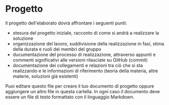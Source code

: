 # Progetto

Il progetto dell'elaborato dovrà affrontare i seguenti punti:
- stesura del progetto iniziale, racconto di come si andrà a realizzare la soluzione
- organizzazione del lavoro, suddivisione della realizzazione in fasi, stima della durata e ruoli dei membri del gruppo
- ducumentazione del processo di realizzazione, attraverso appunti e commenti significativi alle versioni rilasciate su GitHub (commit)
- documentazione dei collegamenti e relazioni tra ciò che si sta realizzando e le informazioni di riferimento (teoria della materia, altre materie, soluzioni già esistenti)

Puoi editare questo file per creare il tuo documento di progetto oppure aggiungere un altro file in questa cartella. In ogni caso il documento deve essere un file di testo formattato con il linguaggio Markdown.
